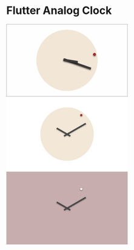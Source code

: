 # Flutter Analog Clock

<img src='analog_clock/analog.gif' alt='Circular analog clock' width='320'>

<img src='analog_clock/circular.jpg' alt='Circular analog clock' width='320'>

<img src='analog_clock/full.jpg' alt='Analog clock in dark theme' width='320'>

